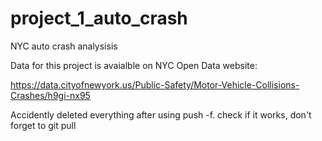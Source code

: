 # project_1_auto_crash
NYC auto crash analysisis


Data for this project is avaialble on NYC Open Data website: 


https://data.cityofnewyork.us/Public-Safety/Motor-Vehicle-Collisions-Crashes/h9gi-nx95

Accidently deleted everything after using push -f. check if it works,
don't forget to git pull
